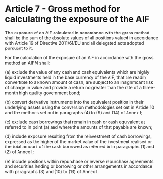 # Article 7 - Gross method for calculating the exposure of the AIF


The exposure of an AIF calculated in accordance with the gross method shall be the sum of the absolute values of all positions valued in accordance with Article 19 of Directive 2011/61/EU and all delegated acts adopted pursuant to it.

For the calculation of the exposure of an AIF in accordance with the gross method an AIFM shall:

(a) exclude the value of any cash and cash equivalents which are highly liquid investments held in the base currency of the AIF, that are readily convertible to a known amount of cash, are subject to an insignificant risk of change in value and provide a return no greater than the rate of a three-month high quality government bond;

(b) convert derivative instruments into the equivalent position in their underlying assets using the conversion methodologies set out in Article 10 and the methods set out in paragraphs (4) to (9) and (14) of Annex I;

(c) exclude cash borrowings that remain in cash or cash equivalent as referred to in point (a) and where the amounts of that payable are known;

(d) include exposure resulting from the reinvestment of cash borrowings, expressed as the higher of the market value of the investment realised or the total amount of the cash borrowed as referred to in paragraphs (1) and (2) of Annex I;

(e) include positions within repurchase or reverse repurchase agreements and securities lending or borrowing or other arrangements in accordance with paragraphs (3) and (10) to (13) of Annex I.

